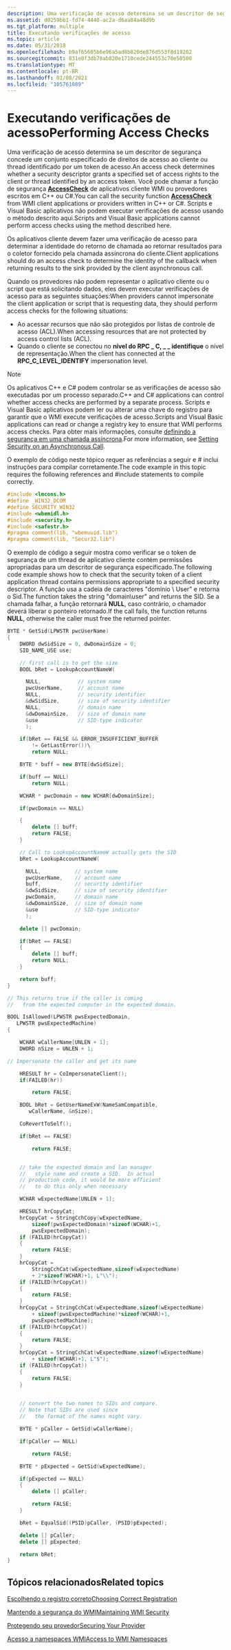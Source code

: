 ```yaml
---
description: Uma verificação de acesso determina se um descritor de segurança concede um conjunto especificado de direitos de acesso ao cliente ou thread identificado por um token de acesso.
ms.assetid: d0259bb1-fd74-4440-ac2a-d6aa84a48d9b
ms.tgt_platform: multiple
title: Executando verificações de acesso
ms.topic: article
ms.date: 05/31/2018
ms.openlocfilehash: b9af65605b6e96a5ad8b820de876d553f8d19202
ms.sourcegitcommit: 831e8f3db78ab820e1710cede244553c70e50500
ms.translationtype: MT
ms.contentlocale: pt-BR
ms.lasthandoff: 01/08/2021
ms.locfileid: "105761089"
---
```

# <a name="performing-access-checks"></a><span data-ttu-id="17fdd-103">Executando verificações de acesso</span><span class="sxs-lookup"><span data-stu-id="17fdd-103">Performing Access Checks</span></span>

<span data-ttu-id="17fdd-104">Uma verificação de acesso determina se um descritor de segurança concede um conjunto especificado de direitos de acesso ao cliente ou thread identificado por um token de acesso.</span><span class="sxs-lookup"><span data-stu-id="17fdd-104">An access check determines whether a security descriptor grants a specified set of access rights to the client or thread identified by an access token.</span></span> <span data-ttu-id="17fdd-105">Você pode chamar a função de segurança [**AccessCheck**](/windows/desktop/api/securitybaseapi/nf-securitybaseapi-accesscheck) de aplicativos cliente WMI ou provedores escritos em C++ ou C#.</span><span class="sxs-lookup"><span data-stu-id="17fdd-105">You can call the security function [**AccessCheck**](/windows/desktop/api/securitybaseapi/nf-securitybaseapi-accesscheck) from WMI client applications or providers written in C++ or C#.</span></span> <span data-ttu-id="17fdd-106">Scripts e Visual Basic aplicativos não podem executar verificações de acesso usando o método descrito aqui.</span><span class="sxs-lookup"><span data-stu-id="17fdd-106">Scripts and Visual Basic applications cannot perform access checks using the method described here.</span></span>

<span data-ttu-id="17fdd-107">Os aplicativos cliente devem fazer uma verificação de acesso para determinar a identidade do retorno de chamada ao retornar resultados para o coletor fornecido pela chamada assíncrona do cliente.</span><span class="sxs-lookup"><span data-stu-id="17fdd-107">Client applications should do an access check to determine the identity of the callback when returning results to the sink provided by the client asynchronous call.</span></span>

<span data-ttu-id="17fdd-108">Quando os provedores não podem representar o aplicativo cliente ou o script que está solicitando dados, eles devem executar verificações de acesso para as seguintes situações:</span><span class="sxs-lookup"><span data-stu-id="17fdd-108">When providers cannot impersonate the client application or script that is requesting data, they should perform access checks for the following situations:</span></span>

-   <span data-ttu-id="17fdd-109">Ao acessar recursos que não são protegidos por listas de controle de acesso (ACL).</span><span class="sxs-lookup"><span data-stu-id="17fdd-109">When accessing resources that are not protected by access control lists (ACL).</span></span>
-   <span data-ttu-id="17fdd-110">Quando o cliente se conectou no **nível do RPC \_ C, \_ \_ identifique** o nível de representação.</span><span class="sxs-lookup"><span data-stu-id="17fdd-110">When the client has connected at the **RPC\_C\_LEVEL\_IDENTIFY** impersonation level.</span></span>

> [!Note]  
> <span data-ttu-id="17fdd-111">Os aplicativos C++ e C# podem controlar se as verificações de acesso são executadas por um processo separado.</span><span class="sxs-lookup"><span data-stu-id="17fdd-111">C++ and C# applications can control whether access checks are performed by a separate process.</span></span> <span data-ttu-id="17fdd-112">Scripts e Visual Basic aplicativos podem ler ou alterar uma chave do registro para garantir que o WMI execute verificações de acesso.</span><span class="sxs-lookup"><span data-stu-id="17fdd-112">Scripts and Visual Basic applications can read or change a registry key to ensure that WMI performs access checks.</span></span> <span data-ttu-id="17fdd-113">Para obter mais informações, consulte [definindo a segurança em uma chamada assíncrona](setting-security-on-an-asynchronous-call.md).</span><span class="sxs-lookup"><span data-stu-id="17fdd-113">For more information, see [Setting Security on an Asynchronous Call](setting-security-on-an-asynchronous-call.md).</span></span>

 

<span data-ttu-id="17fdd-114">O exemplo de código neste tópico requer as referências a seguir e \# inclui instruções para compilar corretamente.</span><span class="sxs-lookup"><span data-stu-id="17fdd-114">The code example in this topic requires the following references and \#include statements to compile correctly.</span></span>


```C++
#include <lmcons.h>
#define _WIN32_DCOM
#define SECURITY_WIN32
#include <wbemidl.h>
#include <security.h>
#include <safestr.h>
#pragma comment(lib, "wbemuuid.lib")
#pragma comment(lib, "Secur32.lib")
```



<span data-ttu-id="17fdd-115">O exemplo de código a seguir mostra como verificar se o token de segurança de um thread de aplicativo cliente contém permissões apropriadas para um descritor de segurança especificado.</span><span class="sxs-lookup"><span data-stu-id="17fdd-115">The following code example shows how to check that the security token of a client application thread contains permissions appropriate to a specified security descriptor.</span></span> <span data-ttu-id="17fdd-116">A função usa a cadeia de caracteres "domínio \\ User" e retorna o Sid.</span><span class="sxs-lookup"><span data-stu-id="17fdd-116">The function takes the string "domain\\user" and returns the SID.</span></span> <span data-ttu-id="17fdd-117">Se a chamada falhar, a função retornará **NULL**, caso contrário, o chamador deverá liberar o ponteiro retornado.</span><span class="sxs-lookup"><span data-stu-id="17fdd-117">If the call fails, the function returns **NULL**, otherwise the caller must free the returned pointer.</span></span>


```C++
BYTE * GetSid(LPWSTR pwcUserName)
{
    DWORD dwSidSize = 0, dwDomainSize = 0;
    SID_NAME_USE use;

    // first call is to get the size
    BOOL bRet = LookupAccountNameW(

      NULL,            // system name
      pwcUserName,     // account name
      NULL,            // security identifier
      &dwSidSize,      // size of security identifier
      NULL,            // domain name
      &dwDomainSize,   // size of domain name
      &use             // SID-type indicator
      );    

    if(bRet == FALSE && ERROR_INSUFFICIENT_BUFFER 
        != GetLastError())\
        return NULL;

    BYTE * buff = new BYTE[dwSidSize];

    if(buff == NULL)
        return NULL;

    WCHAR * pwcDomain = new WCHAR[dwDomainSize];

    if(pwcDomain == NULL)

    {
        delete [] buff;
        return FALSE;
    }

    // Call to LookupAccountNameW actually gets the SID
    bRet = LookupAccountNameW(

      NULL,           // system name
      pwcUserName,    // account name
      buff,           // security identifier
      &dwSidSize,     // size of security identifier
      pwcDomain,      // domain name
      &dwDomainSize,  // size of domain name
      &use            // SID-type indicator
      );    

    delete [] pwcDomain;

    if(bRet == FALSE)
    {
        delete [] buff;
        return NULL;
    }

    return buff;
}

// This returns true if the caller is coming 
//   from the expected computer in the expected domain.

BOOL IsAllowed(LPWSTR pwsExpectedDomain, 
   LPWSTR pwsExpectedMachine)
{

    WCHAR wCallerName[UNLEN + 1];
    DWORD nSize = UNLEN + 1;

// Impersonate the caller and get its name

    HRESULT hr = CoImpersonateClient();
    if(FAILED(hr))

        return FALSE;

    BOOL bRet = GetUserNameExW(NameSamCompatible, 
       wCallerName, &nSize);

    CoRevertToSelf();

    if(bRet == FALSE)

        return FALSE;


    // take the expected domain and lan manager 
    //   style name and create a SID.  In actual
    // production code, it would be more efficient 
    //   to do this only when necessary

    WCHAR wExpectedName[UNLEN + 1];

    HRESULT hrCopyCat;
    hrCopyCat = StringCchCopy(wExpectedName,
        sizeof(pwsExpectedDomain)*sizeof(WCHAR)+1, 
        pwsExpectedDomain);
    if (FAILED(hrCopyCat))
    {
        return FALSE;
    }
    hrCopyCat = 
        StringCchCat(wExpectedName,sizeof(wExpectedName)
        + 2*sizeof(WCHAR)+1, L"\\");
    if (FAILED(hrCopyCat))
    {
        return FALSE;
    }
    hrCopyCat = StringCchCat(wExpectedName,sizeof(wExpectedName)
        + sizeof(pwsExpectedMachine)*sizeof(WCHAR)+1, 
        pwsExpectedMachine);
    if (FAILED(hrCopyCat))
    {
        return FALSE;
    }
    hrCopyCat = StringCchCat(wExpectedName,sizeof(wExpectedName)
        + sizeof(WCHAR)+1, L"$");
    if (FAILED(hrCopyCat))
    {
        return FALSE;
    }
  

    // convert the two names to SIDs and compare.  
    // Note that SIDs are used since 
    //   the format of the names might vary.  

    BYTE * pCaller = GetSid(wCallerName);

    if(pCaller == NULL)

        return FALSE;

    BYTE * pExpected = GetSid(wExpectedName);

    if(pExpected == NULL)
    {
        delete [] pCaller;

        return FALSE;
    }

    bRet = EqualSid((PSID)pCaller, (PSID)pExpected);

    delete [] pCaller;
    delete [] pExpected;

    return bRet;
}
```



## <a name="related-topics"></a><span data-ttu-id="17fdd-118">Tópicos relacionados</span><span class="sxs-lookup"><span data-stu-id="17fdd-118">Related topics</span></span>

<dl> <dt>

[<span data-ttu-id="17fdd-119">Escolhendo o registro correto</span><span class="sxs-lookup"><span data-stu-id="17fdd-119">Choosing Correct Registration</span></span>](choosing-correct-registration.md)
</dt> <dt>

[<span data-ttu-id="17fdd-120">Mantendo a segurança do WMI</span><span class="sxs-lookup"><span data-stu-id="17fdd-120">Maintaining WMI Security</span></span>](maintaining-wmi-security.md)
</dt> <dt>

[<span data-ttu-id="17fdd-121">Protegendo seu provedor</span><span class="sxs-lookup"><span data-stu-id="17fdd-121">Securing Your Provider</span></span>](securing-your-provider.md)
</dt> <dt>

[<span data-ttu-id="17fdd-122">Acesso a namespaces WMI</span><span class="sxs-lookup"><span data-stu-id="17fdd-122">Access to WMI Namespaces</span></span>](access-to-wmi-namespaces.md)
</dt> </dl>

 

 
